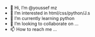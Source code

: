 - 👋 Hi, I’m @youssef mz
- 👀 I’m interested in html/css/python/J.s
- 🌱 I’m currently learning python
- 💞️ I’m looking to collaborate on ...
- 📫 How to reach me ...

<!---
Yfto9/Yfto9 is a ✨ special ✨ repository because its `README.md` (this file) appears on your GitHub profile.
You can click the Preview link to take a look at your changes.
--->
